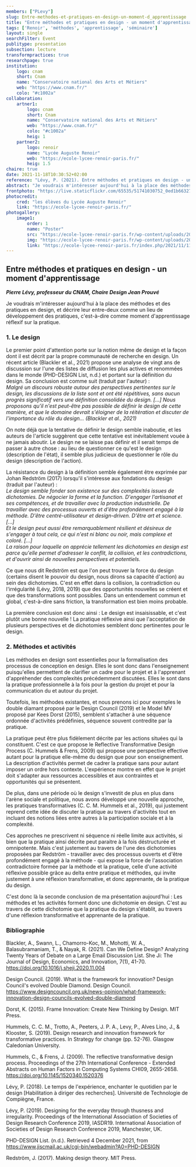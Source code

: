 ```yaml
---
members: ["PLevy"]
slug: Entre-methodes-et-pratiques-en-design-un-moment-d_apprentissage
title: "Entre méthodes et pratiques en design - un moment d'apprentissage"
tags: ['Renoir', 'méthodes', 'apprentissage', 'séminaire']
layout: single
searchFilter: Event
publitype: presentation
subsection: lecture
transformpractices: true
researchpage: true
institution:
    logo: cnam
    short: Cnam
    name: "Conservatoire national des Arts et Métiers"
    web: "https://www.cnam.fr/"
    colo: "#c1002a"
collaboration:
    artner1:
        logo: cnam
        short: Cnam
        name: "Conservatoire national des Arts et Métiers"
        web: "https://www.cnam.fr/"
        colo: "#c1002a"
        heig: 1
    partner2:
        logo: renoir
        name: "Lycée Auguste Renoir"
        web: "https://ecole-lycee-renoir-paris.fr/"
        heig: 1.5
chaire: true
date: 2021-11-18T10:30:52+02:00
reference: "Lévy, P. (2021). Entre méthodes et pratiques en design - un moment d'apprentissage, presented at Conservatoire National des Arts et Métiers, Paris, France. November 18th, 2021."
abstract: "Je voudrais m'intéresser aujourd'hui à la place des méthodes et des pratiques en design, et décrire leur entre-deux comme un lieu de développement des pratiques, c'est-à-dire comme moment d'apprentissage réflexif sur la pratique."
frontphoto: "https://live.staticflickr.com/65535/51741030752_0ed1b66327.jpg"
photocredit: 
    cred: "les élèves du Lycée Auguste Renoir"
    link: "https://ecole-lycee-renoir-paris.fr/"
photogallery:
    image1:
        order: 1
        name: "Poster"
        src: "https://ecole-lycee-renoir-paris.fr/wp-content/uploads/2021/11/affichegif.gif"
        img: "https://ecole-lycee-renoir-paris.fr/wp-content/uploads/2021/11/affichegif.gif"
        link: "https://ecole-lycee-renoir-paris.fr/index.php/2021/11/11/journee-detude-creer-inventer-innover/"
---
```

## Entre méthodes et pratiques en design - un moment d'apprentissage

***Pierre Lévy, professeur du CNAM, Chaire Design Jean Prouvé***

Je voudrais m'intéresser aujourd'hui à la place des méthodes et des pratiques en design, et décrire leur entre-deux comme un lieu de développement des pratiques, c'est-à-dire comme moment d'apprentissage réflexif sur la pratique.

### 1. Le design

Le premier point d'attention porte sur la notion même de design et la façon dont il est décrit par la propre communauté de recherche en design. Un récent article (Blackler et al., 2021) propose une analyse de vingt ans de discussion sur l'une des listes de diffusion les plus actives et renommées dans le monde (PHD-DESIGN List, n.d.) et portant sur la définition du design. Sa conclusion est comme suit (traduit par l'auteur) :  
*Malgré un discours robuste autour des perspectives pertinentes sur le design, les discussions de la liste sont et ont été répétitives, sans aucun progrès significatif vers une définition consolidée du design. […] Nous proposons qu'il n'est peut-être pas possible de définir le design de cette manière, et que le domaine devrait s'éloigner de la réitération et discuter de l'importance du rôle du design… (Blackler et al., 2021)*

On note déjà que la tentative de définir le design semble inaboutie, et les auteurs de l'article suggèrent que cette tentative est inévitablement vouée à ne jamais aboutir. Le design ne se laisse pas définir et il serait temps de passer à autre chose : au lieu de questionner ce qu'est le design (description de l'état), il semble plus judicieux de questionner le rôle du design (description de l'action).

La résistance du design à la définition semble également être exprimée par Johan Redström (2017) lorsqu'il s'intéresse aux fondations du design (traduit par l'auteur) :  
*Le design semble fonder son existence sur des complexités issues de dichotomies. De négocier la forme et la function. D'engager l'artisanat et ses compétences, et de travailler avec la production industrielle. De travailler avec des processus ouverts et d'être profondément engagé à la méthode. D'être centré-utilisateur et design-driven. D'être art et science. [...]*  
*Et le design peut aussi être remarquablement résilient et désireux de s'engager à tout cela, ce qui n'est ni blanc ou noir, mais complexe et coloré. [...]*  
*La raison pour laquelle on apprécie tellement les dichotomies en design est parce qu'elle permet d'adresser le conflit, la collision, et les contradictions, et d'ouvrir ainsi de nouvelles perspectives et potentiels.*

Ce que nous dit Redström est que l'on peut trouver la force du design (certains disent le pouvoir du design, nous dirons sa capacité d'action) au sein des dichotomies. C'est en effet dans la collision, la contradiction ou l'irrégularité (Lévy, 2018, 2019) que des opportunités nouvelles se créent et que des transformations sont possibles. Dans un entendement commun et global, c'est-à-dire sans friction, la transformation est bien moins probable.

La première conclusion est donc ainsi : Le design est insaisissable, et c'est plutôt une bonne nouvelle ! La pratique réflexive ainsi que l'acceptation de plusieurs perspectives et de dichotomies semblent donc pertinentes pour le design.

### 2. Méthodes et activités
Les méthodes en design sont essentielles pour la formalisation des processus de conception en design. Elles le sont donc dans l'enseignement puisqu'elles permettent de clarifier un cadre pour le projet et à l'apprenant d'appréhender des complexités précédemment discutées. Elles le sont dans la pratique professionnelle à la fois pour la gestion du projet et pour la communication du et autour du projet.

Toutefois, les méthodes existantes, et nous prenons ici pour exemples le double diamant proposé par le Design Council (2019) et le Model MV proposé par Kees Dorst (2015), semblent s'attacher à une séquence ordonnée d'activités prédéfinies, séquence souvent contredite par la pratique.

La pratique peut être plus fidèlement décrite par les actions situées qui la constituent. C'est ce que propose le Reflective Transformative Design Process (C. Hummels & Frens, 2009) qui propose une perspective effective autant pour la pratique elle-même du design que pour son enseignement. La description d'activités permet de cadrer la pratique sans pour autant imposer un ordre hors contexte. L'expérience montre en effet que le projet doit s'adapter aux ressources accessibles et aux contraintes et opportunités qui se présentent.

De plus, dans une période où le design s'investit de plus en plus dans l'arène sociale et politique, nous avons développé une nouvelle approche, les pratiques transformatives (C. C. M. Hummels et al., 2019), qui justement reprend cette idée de discuter la pratique au travers d'activités tout en incluant des notions liées entre autres à la participation sociale et à la complexité.

Ces approches ne prescrivent ni séquence ni réelle limite aux activités, si bien que la pratique ainsi décrite peut paraitre à la fois déstructurée et omnipotente. Mais c'est justement au travers de l'une des dichotomies proposées par Redström - travailler avec des processus ouverts et d'être profondément engagé à la méthode - qui expose la force de l'association contradictoire formée par la méthode et la pratique, celle d'une activité réflexive possible grâce au delta entre pratique et méthodes, qui invite justement à une réflexion transformative, et donc apprenante, de la pratique du design.

C'est donc là la seconde conclusion de ma présentation aujourd'hui : Les méthodes et !es activités forment donc une dichotomie en design. C'est au travers de cette dichotomie que la pratique du design s'établit, au travers d'une réflexion transformative et apprenante de la pratique.

### Bibliographie
Blackler, A., Swann, L., Chamorro-Koc, M., Mohotti, W. A., Balasubramaniam, T., & Nayak, R. (2021). Can We Define Design? Analyzing Twenty Years of Debate on a Large Email Discussion List. She Ji: The Journal of Design, Economics, and Innovation, 7(1), 41-70. https://doi.org/10.1016/j.sheji.2020.11.004

Design Council. (2019). What is the framework for innovation? Design Council's evolved Double Diamond. Design Council. https://www.designcouncil.org.uk/news-opinion/what-framework-innovation-design-councils-evolved-double-diamond

Dorst, K. (2015). Frame Innovation: Create New Thinking by Design. MIT Press.

Hummels, C. C. M., Trotto, A., Peeters, J. P. A., Levy, P., Alves Lino, J., & Klooster, S. (2019). Design research and innovation framework for transformative practices. In Strategy for change (pp. 52-76). Glasgow Caledonian University.

Hummels, C., & Frens, J. (2009). The reflective transformative design process. Proceedings of the 27th International Conference - Extended Abstracts on Human Factors in Computing Systems CHI09, 2655-2658. https://doi.org/10.1145/1520340.1520376

Lévy, P. (2018). Le temps de l'expérience, enchanter le quotidien par le design [Habilitation à diriger des recherches]. Université de Technologie de Compiègne, France.

Lévy, P. (2019). Designing for the everyday through thusness and irregularity. Proceedings of the International Association of Societies of Design Research Conference 2019, IASDR19. International Association of Societies of Design Research Conference 2019, Manchester, UK.

PHD-DESIGN List. (n.d.). Retrieved 4 December 2021, from https://www.jiscmail.ac.uk/cgi-bin/webadmin?A0=PHD-DESIGN

Redström, J. (2017). Making design theory. MIT Press.